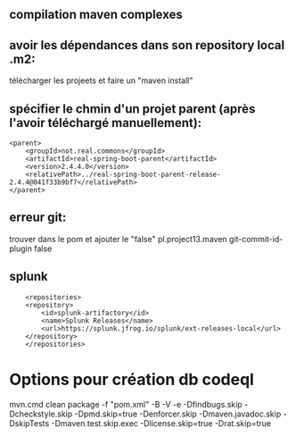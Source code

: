 ## compilation maven complexes

## avoir les dépendances dans son repository local .m2:

télécharger les projeets et faire un "maven install"


## spécifier le chmin d'un projet parent (après l'avoir téléchargé manuellement):
    <parent>
        <groupId>not.real.commons</groupId>
        <artifactId>real-spring-boot-parent</artifactId>
        <version>2.4.4.0</version>
        <relativePath>../real-spring-boot-parent-release-2.4.4@041f33b9bf7</relativePath>
    </parent>


## erreur git:
trouver dans le pom et ajouter le "<failOnNoGitDirectory>false</failOnNoGitDirectory>"
 <groupId>pl.project13.maven</groupId>
                <artifactId>git-commit-id-plugin</artifactId>
                <configuration>
                <failOnNoGitDirectory>false</failOnNoGitDirectory>

## splunk

        <repositories> 
        <repository> 
            <id>splunk-artifactory</id> 
            <name>Splunk Releases</name> 
            <url>https://splunk.jfrog.io/splunk/ext-releases-local</url> 
        </repository>
        </repositories>


# Options pour création db codeql
mvn.cmd clean package -f "pom.xml" -B -V -e -Dfindbugs.skip -Dcheckstyle.skip -Dpmd.skip=true -Denforcer.skip -Dmaven.javadoc.skip -DskipTests -Dmaven.test.skip.exec -Dlicense.skip=true -Drat.skip=true